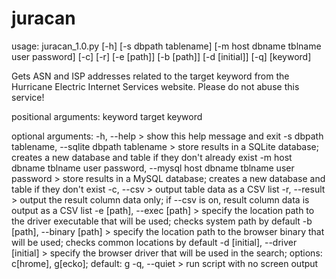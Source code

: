 # juracan
usage: juracan_1.0.py [-h] [-s dbpath tablename]
                      [-m host dbname tblname user password] [-c] [-r]
                      [-e [path]] [-b [path]] [-d [initial]] [-q]
                      [keyword]

Gets ASN and ISP addresses related to the target keyword from the Hurricane
Electric Internet Services website. Please do not abuse this service!

positional arguments:
  keyword               target keyword

optional arguments:
  -h, --help >           show this help message and exit
  -s dbpath tablename, --sqlite dbpath tablename >
                        store results in a SQLite database; creates a new
                        database and table if they don't already exist
  -m host dbname tblname user password, --mysql host dbname tblname user password >
                        store results in a MySQL database; creates a new
                        database and table if they don't exist
  -c, --csv >            output table data as a CSV list
  -r, --result >         output the result column data only; if --csv is on,
                        result column data is output as a CSV list
  -e [path], --exec [path] >
                        specify the location path to the driver executable
                        that will be used; checks system path by default
  -b [path], --binary [path] >
                        specify the location path to the browser binary that
                        will be used; checks common locations by default
  -d [initial], --driver [initial] >
                        specify the browser driver that will be used in the
                        search; options: c[hrome], g[ecko]; default: g
  -q, --quiet >          run script with no screen output
